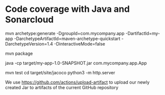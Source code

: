 # Code coverage with Java and Sonarcloud

mvn archetype:generate -DgroupId=com.mycompany.app -DartifactId=my-app -DarchetypeArtifactId=maven-archetype-quickstart -DarchetypeVersion=1.4 -DinteractiveMode=false

mvn package

java -cp target/my-app-1.0-SNAPSHOT.jar com.mycompany.app.App

mvn test
cd target/site/jacoco
python3 -m http.server

We use https://github.com/actions/upload-artifact to upload our newly created Jar to artifacts of the current GitHub repository
